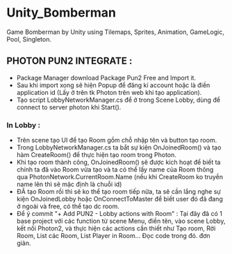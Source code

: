 # Unity_Bomberman
Game Bomberman by Unity using Tilemaps, Sprites, Animation, GameLogic, Pool, Singleton. 

## PHOTON PUN2 INTEGRATE : 
- Package Manager download Package Pun2 Free and Import it.
- Sau khi import xong sẽ hiện Popup để đăng kí account hoặc là điền application id (Lấy ở trên tk Photon trên web khi tạo application).
- Tạo script LobbyNetworkManager.cs để ở trong Scene Lobby, dùng để connect to server photon khi Start(). 

### In Lobby : 
- Trên scene tạo UI để tạo Room gồm chỗ nhập tên và button tạo room. 
- Trong LobbyNetworkManager.cs ta bắt sự kiện OnJoinedRoom() và tạo hàm CreateRoom() để thực hiện tạo room trong Photon. 
- Khi tạo room thành công, OnJoinedRoom() sẽ được kích hoạt để biết ta chính ta đã vào Room vừa tạo và ta có thể lấy name của Room thông qua PhotonNetwork.CurrentRoom.Name (nếu khi CreateRoom ko truyền name lên thì sẽ mặc định là chuỗi id)
- ĐÃ tạo Room rồi thì sẽ ko thể tạo room tiếp nữa, ta sẽ cần lắng nghe sự kiện OnJoinedLobby hoặc OnConnectToMaster để biết user đó đã đang ở ngoài và free, có thể tạo dc room.
- Để ý commit "+ Add PUN2 - Lobby actions with Room" : Tại đây đã có 1 base project với các function từ scene Menu, điền tên, vào scene Lobby, kết nối Photon2, và thực hiện các actions cần thiết như Tạo room, Rời Room, List các Room, List Player in Room... Đọc code trong đó. đơn giản. 




